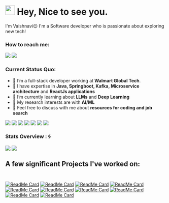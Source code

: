 <h1><img src="https://emojis.slackmojis.com/emojis/images/1531849430/4246/blob-sunglasses.gif?1531849430" width="30"/> Hey, Nice to see you.</h1>

I'm Vaishnavi😉 I'm a Software developer who is passionate about exploring new tech!

### How to reach me: 
<a href="mailto: vaishnavi.vv01@gmail.com">
<img src="https://img.shields.io/badge/-vaishnavi.vv01@gmail.com-7B83EB?&style=for-the-badge&logo=Microsoft-outlook&logoColor=white" ></a> <a href="https://www.linkedin.com/in/vaishnavi-v-v/"><img src="https://img.shields.io/badge/Vaishnavi-%230077B5.svg?&style=for-the-badge&logo=linkedin&logoColor=white" ></a> 



### Current Status Quo:

- 💼 I’m a full-stack developer working at<strong> Walmart Global Tech</strong>.
- 🔭 I have expertise in <strong>Java, Springboot, Kafka, Microservice architecture</strong> and <strong>ReactJs applications</strong>
- 🌱 I’m currently learning about <strong>LLMs</strong> and <strong>Deep Learning</strong>
- 🤔 My research interests are with <strong>AI/ML</strong>
- 💬 Feel free to discuss with me about <strong> resources for coding and job search</strong>

<img src="https://img.shields.io/badge/Java%20-%23E00033.svg?&style=for-the-badge&logo=java&logoColor=white">   <img src="https://img.shields.io/badge/python%20-%2314354C.svg?&style=for-the-badge&logo=python&logoColor=white">   <img src="https://img.shields.io/badge/c++%20-%2300599C.svg?&style=for-the-badge&logo=c%2B%2B&logoColor=white">   <img src="https://img.shields.io/badge/javascript%20-%23323330.svg?&style=for-the-badge&logo=javascript&logoColor=%23F7DF1E">   <img src="https://img.shields.io/badge/Spring%20Boot-6DB33F?style=for-the-badge&logo=springboot&logoColor=white"> <img src="https://img.shields.io/badge/git%20-%23F05032.svg?&style=for-the-badge&logo=git&logoColor=white"/>   <img src="http://img.shields.io/badge/-VS%20Code-000000?style=for-the-badge&logo=Visual-studio-code&logoColor=blue"> 

### Stats Overview : :cyclone:
<img align="center" src="https://github-readme-stats.vercel.app/api?username=VaishnaviVV&show_icons=true&theme=material-palenight&hide=html,Tcl" />
<img align="center" src="https://github-profile-trophy.vercel.app/?username=VaishnaviVV&theme=dracula&no-bg=true&row=1"/>

## A few significant Projects I've worked on:<br><br>
[![ReadMe Card](https://github-readme-stats.vercel.app/api/pin/?username=VaishnaviVV&theme=material-palenight&repo=Peer-to-Peer-ridesharing-using-Blockchain)](https://github.com/VaishnaviVV/Peer-to-Peer-ridesharing-using-Blockchain)
[![ReadMe Card](https://github-readme-stats.vercel.app/api/pin/?username=VaishnaviVV&theme=material-palenight&repo=Vit-Meet-Video-conferencing)](https://github.com/VaishnaviVV/Vit-Meet-Video-conferencing)
[![ReadMe Card](https://github-readme-stats.vercel.app/api/pin/?username=VaishnaviVV&theme=material-palenight&repo=Online-Proctoring-and-Facial-Tracking-)](https://github.com/VaishnaviVV/Online-Proctoring-and-Facial-Tracking-)
[![ReadMe Card](https://github-readme-stats.vercel.app/api/pin/?username=VaishnaviVV&theme=material-palenight&repo=Covid19_sentiment_analysis)](https://github.com/VaishnaviVV/Covid19_sentiment_analysis)
[![ReadMe Card](https://github-readme-stats.vercel.app/api/pin/?username=VaishnaviVV&theme=material-palenight&repo=IPL-Analytics-Prediction-IBMHC2021)](https://github.com/VaishnaviVV/IPL-Analytics-Prediction-IBMHC2021)
[![ReadMe Card](https://github-readme-stats.vercel.app/api/pin/?username=VaishnaviVV&theme=material-palenight&repo=Online-Shopping-system-using-Tkinter-and-SQL)](https://github.com/VaishnaviVV/Online-Shopping-system-using-Tkinter-and-SQL)
[![ReadMe Card](https://github-readme-stats.vercel.app/api/pin/?username=VaishnaviVV&theme=material-palenight&repo=Instagram-Crawler)](https://github.com/VaishnaviVV/Instagram-Crawler)
[![ReadMe Card](https://github-readme-stats.vercel.app/api/pin/?username=VaishnaviVV&theme=material-palenight&repo=LEDs-Blink-using-Arduino-and-IFTTT)](https://github.com/VaishnaviVV/LEDs-Blink-using-Arduino-and-IFTTT)
[![ReadMe Card](https://github-readme-stats.vercel.app/api/pin/?username=VaishnaviVV&theme=material-palenight&repo=Basic-Banking-System-Sparks-Intern)](https://github.com/VaishnaviVV/Basic-Banking-System-Sparks-Intern)
[![ReadMe Card](https://github-readme-stats.vercel.app/api/pin/?username=VaishnaviVV&theme=material-palenight&repo=Online-Music-System)](https://github.com/VaishnaviVV/Online-Music-System)
<br><br>


